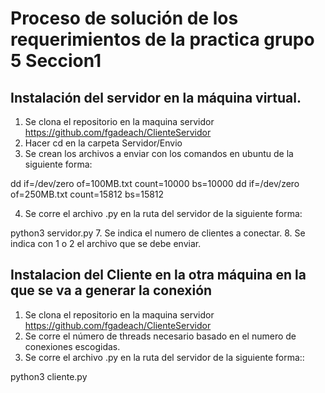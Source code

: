 # Proceso de solución de los requerimientos de la practica grupo 5 Seccion1

## Instalación del servidor en la máquina virtual.

1. Se clona el repositorio en la maquina servidor https://github.com/fgadeach/ClienteServidor
2. Hacer cd en la carpeta Servidor/Envio
3. Se crean los archivos a enviar con los comandos en ubuntu de la siguiente forma:

dd if=/dev/zero of=100MB.txt count=10000 bs=10000
dd if=/dev/zero of=250MB.txt count=15812 bs=15812

4. Se corre el archivo .py en la ruta del servidor de la siguiente forma:

python3 servidor.py
7. Se indica el numero de clientes a conectar.
8. Se indica con 1 o 2 el archivo que se debe enviar.

## Instalacion del Cliente en la otra máquina en la que se va a generar la conexión

1. Se clona el repositorio en la maquina servidor https://github.com/fgadeach/ClienteServidor
2. Se corre el número de threads necesario basado en el numero de conexiones escogidas.
3. Se corre el archivo .py en la ruta del servidor de la siguiente forma::

python3 cliente.py

